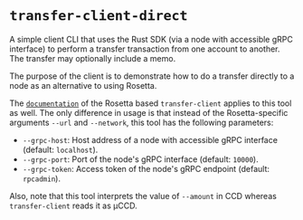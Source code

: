 # `transfer-client-direct`

A simple client CLI that uses the Rust SDK (via a node with accessible gRPC interface)
to perform a transfer transaction from one account to another.
The transfer may optionally include a memo.

The purpose of the client is to demonstrate how to do a transfer directly to a node as an alternative to using Rosetta.

The [`documentation`](../transfer-client) of the Rosetta based `transfer-client` applies to this tool as well.
The only difference in usage is that instead of the Rosetta-specific arguments `--url` and `--network`,
this tool has the following parameters:

- `--grpc-host`: Host address of a node with accessible gRPC interface (default: `localhost`).
- `--grpc-port`: Port of the node's gRPC interface (default: `10000`).
- `--grpc-token`: Access token of the node's gRPC endpoint (default: `rpcadmin`).

Also, note that this tool interprets the value of `--amount` in CCD whereas `transfer-client` reads it as μCCD.
